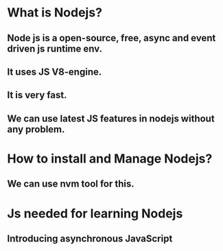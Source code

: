 # What is Nodejs?
## Node js is a open-source, free, async and event driven js runtime env.
## It uses JS V8-engine.
## It is very fast.
## We can use latest JS features in nodejs without any problem.

# How to install and Manage Nodejs?
## We can use nvm tool for this.

# Js needed for learning Nodejs
## Introducing asynchronous JavaScript